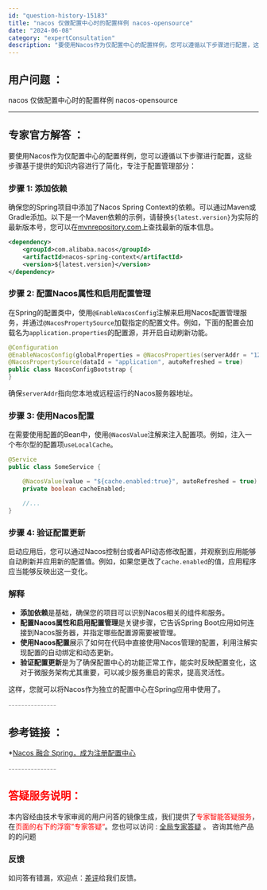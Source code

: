 ```yaml
---
id: "question-history-15183"
title: "nacos 仅做配置中心时的配置样例 nacos-opensource"
date: "2024-06-08"
category: "expertConsultation"
description: "要使用Nacos作为仅配置中心的配置样例，您可以遵循以下步骤进行配置，这些步骤基于提供的知识内容进行了简化，专注于配置管理部分：### 步骤 1: 添加依赖确保您的Spring项目中添加了Nacos Spring Context的依赖。可以通过Maven或Gradle添加。以下是一个Maven依赖的"
---
```


## 用户问题 ： 
 nacos 仅做配置中心时的配置样例 nacos-opensource 

---------------
## 专家官方解答 ：

要使用Nacos作为仅配置中心的配置样例，您可以遵循以下步骤进行配置，这些步骤基于提供的知识内容进行了简化，专注于配置管理部分：

### 步骤 1: 添加依赖

确保您的Spring项目中添加了Nacos Spring Context的依赖。可以通过Maven或Gradle添加。以下是一个Maven依赖的示例，请替换`${latest.version}`为实际的最新版本号，您可以在[mvnrepository.com](https://mvnrepository.com/artifact/com.alibaba.nacos/nacos-spring-context)上查找最新的版本信息。

```xml
<dependency>
    <groupId>com.alibaba.nacos</groupId>
    <artifactId>nacos-spring-context</artifactId>
    <version>${latest.version}</version>
</dependency>
```

### 步骤 2: 配置Nacos属性和启用配置管理

在Spring的配置类中，使用`@EnableNacosConfig`注解来启用Nacos配置管理服务，并通过`@NacosPropertySource`加载指定的配置文件。例如，下面的配置会加载名为`application.properties`的配置源，并开启自动刷新功能。

```java
@Configuration
@EnableNacosConfig(globalProperties = @NacosProperties(serverAddr = "127.0.0.1:8848"))
@NacosPropertySource(dataId = "application", autoRefreshed = true)
public class NacosConfigBootstrap {
}
```

确保`serverAddr`指向您本地或远程运行的Nacos服务器地址。

### 步骤 3: 使用Nacos配置

在需要使用配置的Bean中，使用`@NacosValue`注解来注入配置项。例如，注入一个布尔型的配置项`useLocalCache`。

```java
@Service
public class SomeService {

    @NacosValue(value = "${cache.enabled:true}", autoRefreshed = true)
    private boolean cacheEnabled;

    //...
}
```

### 步骤 4: 验证配置更新

启动应用后，您可以通过Nacos控制台或者API动态修改配置，并观察到应用能够自动刷新并应用新的配置值。例如，如果您更改了`cache.enabled`的值，应用程序应当能够反映出这一变化。

### 解释

- **添加依赖**是基础，确保您的项目可以识别Nacos相关的组件和服务。
- **配置Nacos属性和启用配置管理**是关键步骤，它告诉Spring Boot应用如何连接到Nacos服务器，并指定哪些配置源需要被管理。
- **使用Nacos配置**展示了如何在代码中直接使用Nacos管理的配置，利用注解实现配置的自动绑定和动态更新。
- **验证配置更新**是为了确保配置中心的功能正常工作，能实时反映配置变化，这对于微服务架构尤其重要，可以减少服务重启的需求，提高灵活性。

这样，您就可以将Nacos作为独立的配置中心在Spring应用中使用了。


<font color="#949494">---------------</font> 


## 参考链接 ：

*[Nacos 融合 Spring，成为注册配置中心](https://nacos.io/docs/latest/ecology/use-nacos-with-spring)


 <font color="#949494">---------------</font> 
 


## <font color="#FF0000">答疑服务说明：</font> 

本内容经由技术专家审阅的用户问答的镜像生成，我们提供了<font color="#FF0000">专家智能答疑服务</font>，在<font color="#FF0000">页面的右下的浮窗”专家答疑“</font>。您也可以访问 : [全局专家答疑](https://opensource.alibaba.com/chatBot) 。 咨询其他产品的的问题

### 反馈
如问答有错漏，欢迎点：[差评](https://ai.nacos.io/user/feedbackByEnhancerGradePOJOID?enhancerGradePOJOId=15203)给我们反馈。
